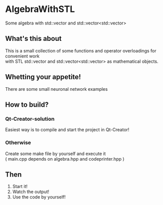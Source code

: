 # AlgebraWithSTL
Some algebra with std::vector<T> and std::vector<std::vector<T>>

## What's this about
This is a small collection of some functions and operator overloadings for convenient work  
with STL std::vector<T> and std::vector<std::vector<T>> as mathematical objects.  

## Whetting your appetite!   
There are some small neuronal network examples  

## How to build?
### Qt-Creator-solution
Easiest way is to compile and start the project in Qt-Creator!  

### Otherwise
Create some make file by yourself and execute it  
    ( main.cpp depends on algebra.hpp and codeprinter.hpp )  

## Then 
1. Start it!
2. Watch the output!
3. Use the code by yourself!
